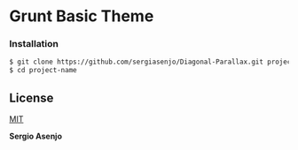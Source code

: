 # Grunt Basic Theme

### Installation

```sh
$ git clone https://github.com/sergiasenjo/Diagonal-Parallax.git project-name
$ cd project-name
```

License
----
[MIT](https://opensource.org/licenses/MIT)


**Sergio Asenjo**
